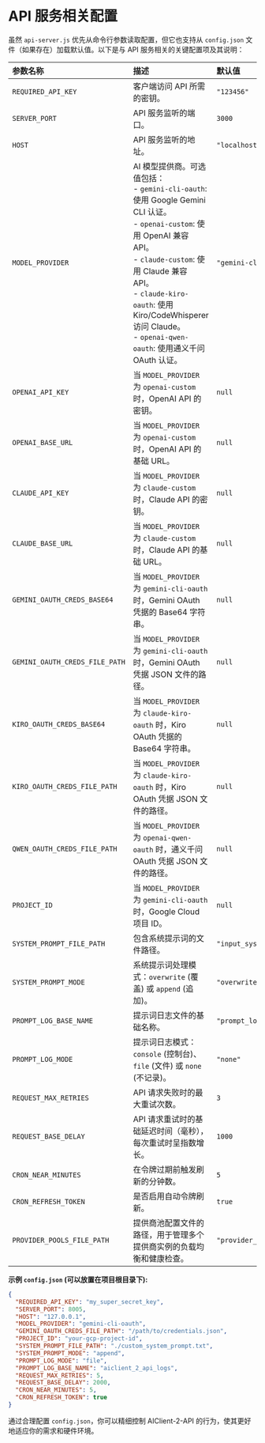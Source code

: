 # API 服务相关配置

虽然 `api-server.js` 优先从命令行参数读取配置，但它也支持从 `config.json` 文件（如果存在）加载默认值。以下是与 API 服务相关的关键配置项及其说明：

| 参数名称 | 描述 | 默认值 |
| :------------------------- | :----------------------------------------------------------------------------------------------------------------------------------------------------------------- | :----------------- |
| `REQUIRED_API_KEY`         | 客户端访问 API 所需的密钥。 | `"123456"` |
| `SERVER_PORT`              | API 服务监听的端口。 | `3000` |
| `HOST`                     | API 服务监听的地址。 | `"localhost"` |
| `MODEL_PROVIDER`           | AI 模型提供商。可选值包括：<br> - `gemini-cli-oauth`: 使用 Google Gemini CLI 认证。 <br> - `openai-custom`: 使用 OpenAI 兼容 API。 <br> - `claude-custom`: 使用 Claude 兼容 API。<br> - `claude-kiro-oauth`: 使用 Kiro/CodeWhisperer 访问 Claude。<br> - `openai-qwen-oauth`: 使用通义千问 OAuth 认证。 | `"gemini-cli-oauth"` |
| `OPENAI_API_KEY`           | 当 `MODEL_PROVIDER` 为 `openai-custom` 时，OpenAI API 的密钥。 | `null` |
| `OPENAI_BASE_URL`          | 当 `MODEL_PROVIDER` 为 `openai-custom` 时，OpenAI API 的基础 URL。 | `null` |
| `CLAUDE_API_KEY`           | 当 `MODEL_PROVIDER` 为 `claude-custom` 时，Claude API 的密钥。 | `null` |
| `CLAUDE_BASE_URL`          | 当 `MODEL_PROVIDER` 为 `claude-custom` 时，Claude API 的基础 URL。 | `null` |
| `GEMINI_OAUTH_CREDS_BASE64`| 当 `MODEL_PROVIDER` 为 `gemini-cli-oauth` 时，Gemini OAuth 凭据的 Base64 字符串。 | `null` |
| `GEMINI_OAUTH_CREDS_FILE_PATH` | 当 `MODEL_PROVIDER` 为 `gemini-cli-oauth` 时，Gemini OAuth 凭据 JSON 文件的路径。 | `null` |
| `KIRO_OAUTH_CREDS_BASE64`  | 当 `MODEL_PROVIDER` 为 `claude-kiro-oauth` 时，Kiro OAuth 凭据的 Base64 字符串。 | `null` |
| `KIRO_OAUTH_CREDS_FILE_PATH` | 当 `MODEL_PROVIDER` 为 `claude-kiro-oauth` 时，Kiro OAuth 凭据 JSON 文件的路径。 | `null` |
| `QWEN_OAUTH_CREDS_FILE_PATH` | 当 `MODEL_PROVIDER` 为 `openai-qwen-oauth` 时，通义千问 OAuth 凭据 JSON 文件的路径。 | `null` |
| `PROJECT_ID`               | 当 `MODEL_PROVIDER` 为 `gemini-cli-oauth` 时，Google Cloud 项目 ID。 | `null` |
| `SYSTEM_PROMPT_FILE_PATH`  | 包含系统提示词的文件路径。 | `"input_system_prompt.txt"` |
| `SYSTEM_PROMPT_MODE`       | 系统提示词处理模式：`overwrite` (覆盖) 或 `append` (追加)。 | `"overwrite"` |
| `PROMPT_LOG_BASE_NAME`     | 提示词日志文件的基础名称。 | `"prompt_log"` |
| `PROMPT_LOG_MODE`          | 提示词日志模式：`console` (控制台)、`file` (文件) 或 `none` (不记录)。 | `"none"` |
| `REQUEST_MAX_RETRIES`      | API 请求失败时的最大重试次数。 | `3` |
| `REQUEST_BASE_DELAY`       | API 请求重试时的基础延迟时间（毫秒），每次重试时呈指数增长。 | `1000` |
| `CRON_NEAR_MINUTES`        | 在令牌过期前触发刷新的分钟数。 | `5` |
| `CRON_REFRESH_TOKEN`       | 是否启用自动令牌刷新。 | `true` |
| `PROVIDER_POOLS_FILE_PATH` | 提供商池配置文件的路径，用于管理多个提供商实例的负载均衡和健康检查。 | `"provider_pools.json"` |

**示例 `config.json` (可以放置在项目根目录下):**

```json
{
  "REQUIRED_API_KEY": "my_super_secret_key",
  "SERVER_PORT": 8005,
  "HOST": "127.0.0.1",
  "MODEL_PROVIDER": "gemini-cli-oauth",
  "GEMINI_OAUTH_CREDS_FILE_PATH": "/path/to/credentials.json",
  "PROJECT_ID": "your-gcp-project-id",
  "SYSTEM_PROMPT_FILE_PATH": "./custom_system_prompt.txt",
  "SYSTEM_PROMPT_MODE": "append",
  "PROMPT_LOG_MODE": "file",
  "PROMPT_LOG_BASE_NAME": "aiclient_2_api_logs",
  "REQUEST_MAX_RETRIES": 5,
  "REQUEST_BASE_DELAY": 2000,
  "CRON_NEAR_MINUTES": 5,
  "CRON_REFRESH_TOKEN": true
}
```

通过合理配置 `config.json`，你可以精细控制 AIClient-2-API 的行为，使其更好地适应你的需求和硬件环境。